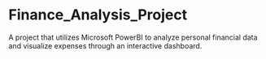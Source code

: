 # Finance_Analysis_Project
A project that utilizes Microsoft PowerBI to analyze personal financial data and visualize expenses through an interactive dashboard.
